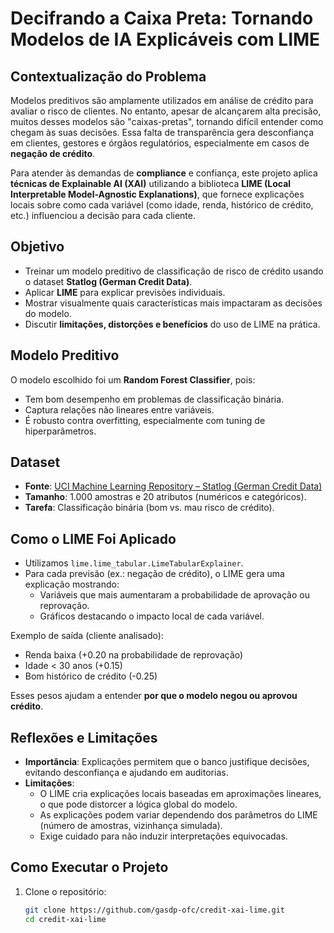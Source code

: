 # Decifrando a Caixa Preta: Tornando Modelos de IA Explicáveis com LIME

## Contextualização do Problema
Modelos preditivos são amplamente utilizados em análise de crédito para avaliar o risco de clientes. No entanto, apesar de alcançarem alta precisão, muitos desses modelos são "caixas-pretas", tornando difícil entender como chegam às suas decisões. Essa falta de transparência gera desconfiança em clientes, gestores e órgãos regulatórios, especialmente em casos de **negação de crédito**.

Para atender às demandas de **compliance** e confiança, este projeto aplica **técnicas de Explainable AI (XAI)** utilizando a biblioteca **LIME (Local Interpretable Model-Agnostic Explanations)**, que fornece explicações locais sobre como cada variável (como idade, renda, histórico de crédito, etc.) influenciou a decisão para cada cliente.

## Objetivo
- Treinar um modelo preditivo de classificação de risco de crédito usando o dataset **Statlog (German Credit Data)**.
- Aplicar **LIME** para explicar previsões individuais.
- Mostrar visualmente quais características mais impactaram as decisões do modelo.
- Discutir **limitações, distorções e benefícios** do uso de LIME na prática.

## Modelo Preditivo
O modelo escolhido foi um **Random Forest Classifier**, pois:
- Tem bom desempenho em problemas de classificação binária.
- Captura relações não lineares entre variáveis.
- É robusto contra overfitting, especialmente com tuning de hiperparâmetros.

## Dataset
- **Fonte**: [UCI Machine Learning Repository – Statlog (German Credit Data)](https://archive.ics.uci.edu/ml/datasets/statlog+(german+credit+data))
- **Tamanho**: 1.000 amostras e 20 atributos (numéricos e categóricos).
- **Tarefa**: Classificação binária (bom vs. mau risco de crédito).

## Como o LIME Foi Aplicado
- Utilizamos `lime.lime_tabular.LimeTabularExplainer`.
- Para cada previsão (ex.: negação de crédito), o LIME gera uma explicação mostrando:
  - Variáveis que mais aumentaram a probabilidade de aprovação ou reprovação.
  - Gráficos destacando o impacto local de cada variável.

Exemplo de saída (cliente analisado):
- Renda baixa (+0.20 na probabilidade de reprovação)
- Idade < 30 anos (+0.15)
- Bom histórico de crédito (-0.25)

Esses pesos ajudam a entender **por que o modelo negou ou aprovou crédito**.

## Reflexões e Limitações
- **Importância**: Explicações permitem que o banco justifique decisões, evitando desconfiança e ajudando em auditorias.
- **Limitações**:
  - O LIME cria explicações locais baseadas em aproximações lineares, o que pode distorcer a lógica global do modelo.
  - As explicações podem variar dependendo dos parâmetros do LIME (número de amostras, vizinhança simulada).
  - Exige cuidado para não induzir interpretações equivocadas.

## Como Executar o Projeto
1. Clone o repositório:
   ```bash
   git clone https://github.com/gasdp-ofc/credit-xai-lime.git
   cd credit-xai-lime
